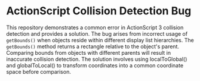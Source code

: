# ActionScript Collision Detection Bug
This repository demonstrates a common error in ActionScript 3 collision detection and provides a solution.
The bug arises from incorrect usage of `getBounds()` when objects reside within different display list hierarchies.
The `getBounds()` method returns a rectangle relative to the object's parent. Comparing bounds from objects with different parents will result in inaccurate collision detection.
The solution involves using localToGlobal() and globalToLocal() to transform coordinates into a common coordinate space before comparison.
